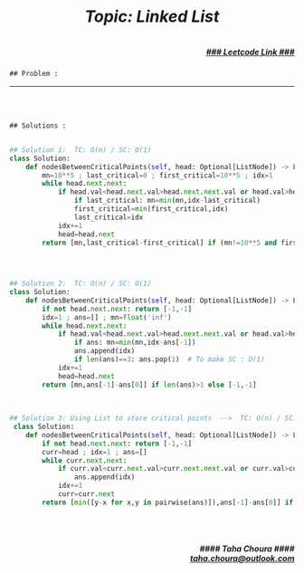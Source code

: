 <h1 align="center";"><em> Topic: Linked List</em></h1>
<h5 align="right"> <br/><a align="right" width="80" href="https://leetcode.com/problems/find-the-minimum-and-maximum-number-of-nodes-between-critical-points/" target="_blank"><ins>### Leetcode Link ###</ins></a></h5>     
                                                                                                                                 
```diff
## Problem : 
```
                                                                                                                    



-------                    

<br/><br/>
 
```diff
## Solutions :
```                      
                         
```python

## Solution 1:  TC: O(n) / SC: O(1)  
class Solution:
    def nodesBetweenCriticalPoints(self, head: Optional[ListNode]) -> List[int]:
        mn=10**5 ; last_critical=0 ; first_critical=10**5 ; idx=1
        while head.next.next:
            if head.val<head.next.val>head.next.next.val or head.val>head.next.val<head.next.next.val:
                if last_critical: mn=min(mn,idx-last_critical)
                first_critical=min(first_critical,idx)
                last_critical=idx
            idx+=1
            head=head.next
        return [mn,last_critical-first_critical] if (mn!=10**5 and first_critical!=10**5) else [-1,-1]

                                                                                                                      

                                                                                                                           
## Solution 2:  TC: O(n) / SC: O(1)
class Solution:
    def nodesBetweenCriticalPoints(self, head: Optional[ListNode]) -> List[int]:
        if not head.next.next: return [-1,-1]
        idx=1 ; ans=[] ; mn=float('inf')
        while head.next.next:
            if head.val<head.next.val>head.next.next.val or head.val>head.next.val<head.next.next.val:
                if ans: mn=min(mn,idx-ans[-1])
                ans.append(idx)
                if len(ans)==3: ans.pop(1)  # To make SC : O(1)
            idx+=1
            head=head.next
        return [mn,ans[-1]-ans[0]] if len(ans)>1 else [-1,-1]   
        
    
    
## Solution 3: Using List to store critical points  -->  TC: O(n) / SC: O(n)    
 class Solution:
    def nodesBetweenCriticalPoints(self, head: Optional[ListNode]) -> List[int]:
        if not head.next.next: return [-1,-1]
        curr=head ; idx=1 ; ans=[]
        while curr.next.next:
            if curr.val<curr.next.val>curr.next.next.val or curr.val>curr.next.val<curr.next.next.val:
                ans.append(idx)
            idx+=1
            curr=curr.next
        return [min([y-x for x,y in pairwise(ans)]),ans[-1]-ans[0]] if len(ans)>1 else [-1,-1]  
        
```
<br/>            
<h5 align="right" margin-right:12px>#### Taha Choura ####<br/><a align="right" width="70" href="#">taha.choura@outlook.com</a></h5> 
